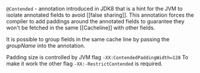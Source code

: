 `@Contended` - annotation introduced in JDK8 that is a hint for the JVM to isolate annotated fields to avoid [[false sharing]]. This annotation forces the compiler to add paddings around the annotated fields to guarantee they won't be fetched in the same [[Cacheline]] with other fields.

It is possible to group fields in the same cache line by passing the *groupName* into the annotation.

Padding size is controlled by JVM flag `-XX:ContendedPaddingWidth=128`
To make it work the other flag `-XX:-RestrictContended` is required.
